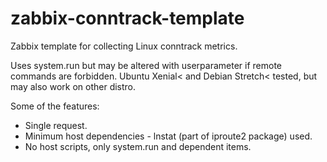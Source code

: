# zabbix-conntrack-template
Zabbix template for collecting Linux conntrack metrics.

Uses system.run but may be altered with userparameter if remote commands are forbidden. Ubuntu Xenial< and Debian Stretch< tested, but may also work on other distro.

Some of the features:
* Single request.
* Minimum host dependencies - lnstat (part of iproute2 package) used.
* No host scripts, only system.run and dependent items.
